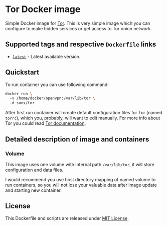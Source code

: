 # Tor Docker image
Simple Docker image for [Tor](https://www.torproject.org/). 
This is very simple image which you can configure to make hidden services or get access to Tor onion network.

## Supported tags and respective `Dockerfile` links

* [`latest`](https://github.com/VGoshev/tor-docker/blob/master/docker/Dockerfile) - Latest available version.

## Quickstart

To run container you can use following command:
```bash
docker run \  
  -v /home/docker/openvpn:/var/lib/tor \  
  -d sunx/tor
```

After first run container will create default configuration files for Tor (named `torrc`), which you, probably, will want to edit manually. For more info about Tor you could read [Tor documentation](https://www.torproject.org/docs/documentation.html.en).

## Detailed description of image and containers

### Volume
This image uses one volume with internal path `/var/lib/tor`, it will store configuration and data files.

I would recommend you use host directory mapping of named volume to run containers, so you will not lose your valuable data after image update and starting new container.

## License

This Dockerfile and scripts are released under [MIT License](https://github.com/VGoshev/tor-docker/blob/master/LICENSE).
